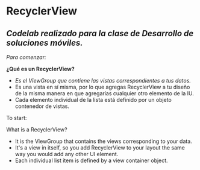 # RecyclerView

## _Codelab realizado para la clase de Desarrollo de soluciones móviles._

_Para comenzar:_

**¿Qué es un RecyclerView?**

- _Es el ViewGroup que contiene las vistas correspondientes a tus datos._
- Es una vista en sí misma, por lo que agregas RecyclerView a tu diseño de la misma manera en que agregarías cualquier otro elemento de la IU.
- Cada elemento individual de la lista está definido por un objeto contenedor de vistas.

To start:

What is a RecyclerView?

- It is the ViewGroup that contains the views corresponding to your data.
- It's a view in itself, so you add RecyclerView to your layout the same way you would add any other UI element.
- Each individual list item is defined by a view container object.
